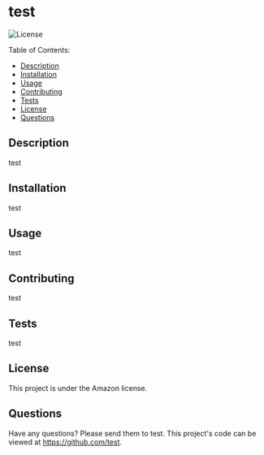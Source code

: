  
# test

![License](https://img.shields.io/badge/License-Amazon-blue.svg)

Table of Contents:
* [Description](#Description)
* [Installation](#Installation)
* [Usage](#Usage)
* [Contributing](#Contributing)
* [Tests](#Tests)
* [License](#License)
* [Questions](#Questions)

## Description

test

## Installation

test

## Usage

test

## Contributing

test

## Tests

test

## License 

This project is under the Amazon license.

## Questions

Have any questions? Please send them to test.
This project's code can be viewed at https://github.com/test.
